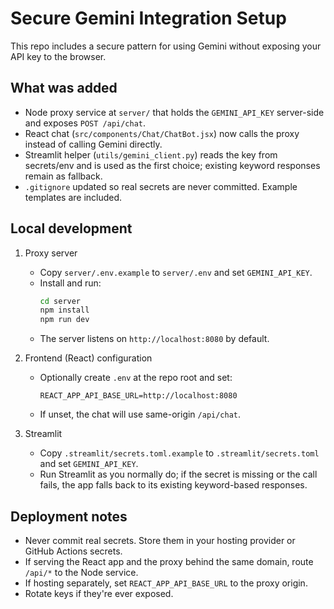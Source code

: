 # Secure Gemini Integration Setup

This repo includes a secure pattern for using Gemini without exposing your API key to the browser.

## What was added
- Node proxy service at `server/` that holds the `GEMINI_API_KEY` server-side and exposes `POST /api/chat`.
- React chat (`src/components/Chat/ChatBot.jsx`) now calls the proxy instead of calling Gemini directly.
- Streamlit helper (`utils/gemini_client.py`) reads the key from secrets/env and is used as the first choice; existing keyword responses remain as fallback.
- `.gitignore` updated so real secrets are never committed. Example templates are included.

## Local development
1. Proxy server
   - Copy `server/.env.example` to `server/.env` and set `GEMINI_API_KEY`.
   - Install and run:
     ```bash
     cd server
     npm install
     npm run dev
     ```
   - The server listens on `http://localhost:8080` by default.

2. Frontend (React) configuration
   - Optionally create `.env` at the repo root and set:
     ```
     REACT_APP_API_BASE_URL=http://localhost:8080
     ```
   - If unset, the chat will use same-origin `/api/chat`.

3. Streamlit
   - Copy `.streamlit/secrets.toml.example` to `.streamlit/secrets.toml` and set `GEMINI_API_KEY`.
   - Run Streamlit as you normally do; if the secret is missing or the call fails, the app falls back to its existing keyword-based responses.

## Deployment notes
- Never commit real secrets. Store them in your hosting provider or GitHub Actions secrets.
- If serving the React app and the proxy behind the same domain, route `/api/*` to the Node service.
- If hosting separately, set `REACT_APP_API_BASE_URL` to the proxy origin.
- Rotate keys if they're ever exposed.